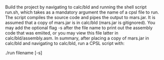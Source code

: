 Build the project by navigating to calc/bld and running the shell script run.sh, which takes as a mandatory argument the name of a cpsl file to run. The script compiles the source code and pipes the output to mars.jar. It is assumed that a copy of mars.jar is in calc/bld (mars.jar is gitignored). You may add the optional flag -s after the file name to print out the assembly code that was emiited, or you may view this file latter in calc/bld/assembly.asm. In summary, after placing a copy of mars.jar in calc/bld and navigating to calc/bld, run a CPSL script with:

./run filename [-s]
